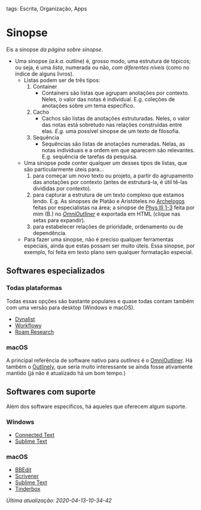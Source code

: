 tags: Escrita, Organização, Apps  

# Sinopse  

Eis a sinopse *da página sobre sinopse*.

- Uma sinopse (*a.k.a.* outline) é, grosso modo, uma estrutura de tópicos; ou seja, é uma *lista*, numerada ou não, *com diferentes níveis* (como no índice de alguns livros).
    - Listas podem ser de três tipos:
        1. Container
            * Containers são listas que agrupam anotações por contexto. Neles, o valor das notas é individual. E.g. coleções de anotações sobre um tema específico.
        2. Cacho
            * Cachos são listas de anotações estruturadas. Neles, o valor das notas está sobretudo nas relações construídas entre elas. *E.g.* uma possível sinopse de um texto de filosofia.
        3. Sequência
            * Sequências são listas de anotações numeradas. Nelas, as notas individuais e a ordem em que aparecem são relevantes. E.g. sequência de tarefas da pesquisa. 
    - Uma sinopse pode conter qualquer um desses tipos de listas, que são particularmente úteis para...
        1. para começar um novo texto ou projeto, a partir do agrupamento das anotações por contexto (antes de estruturá-la, é útil tê-las divididas por contexto).
        2. para capturar a estrutura de um texto complexo que estamos lendo. E.g. As sinopses de Platão e Aristóteles no [Archelogos](http://www.archelogos.com/xml/aristotleindex.htm) feitas por especialistas na área; a sinopse de [Phys III 1-3](https://bcdavasconcelos.github.io/Aristoteles-Phys.III.1-3/) feita por mim (B.) no [*OmniOutliner*](https://www.omnigroup.com/omnioutliner) e exportada em HTML (clique nas setas para expandir).
        3. para estabelecer relações de prioridade, ordenamento ou de dependência.
    - Para fazer uma sinopse, não é preciso qualquer ferramentas especiais, ainda que estas possam ser muito úteis. Essa sinopse, por exemplo, foi feita em texto plano sem qualquer formatação especial.


## Softwares especializados
### Todas plataformas
Todas essas opções são bastante populares e quase todas contam também com uma versão para desktop (Windows e macOS).

- [Dynalist](https://dynalist.io)
- [Workflowy](https://workflowy.com)  
- [Roam Research](https://roamresearch.com)  

### macOS
A principal referência de software nativo para *outlines* é o [OmniOutliner](https://www.omnigroup.com/omnioutliner). Há também o [Outlinely](https://apps.apple.com/us/app/outlinely/id843692954?mt=12), que seria muito interessante se ainda fosse ativamente mantido (já não é atualizado há um bom tempo.) 
  
## Softwares com suporte
Além dos software específicos, há aqueles que oferecem algum suporte.

### Windows
- [Connected Text](Connected-Text)
- [Sublime Text](https://www.sublimetext.com)

### macOS

- [BBEdit](https://www.barebones.com/products/bbedit/)
- [Scrivener](Scrivener)
- [Sublime Text](https://www.sublimetext.com)
- [Tinderbox](Tinderbox)    

  
*Última atualização: 2020-04-13-10-34-42*